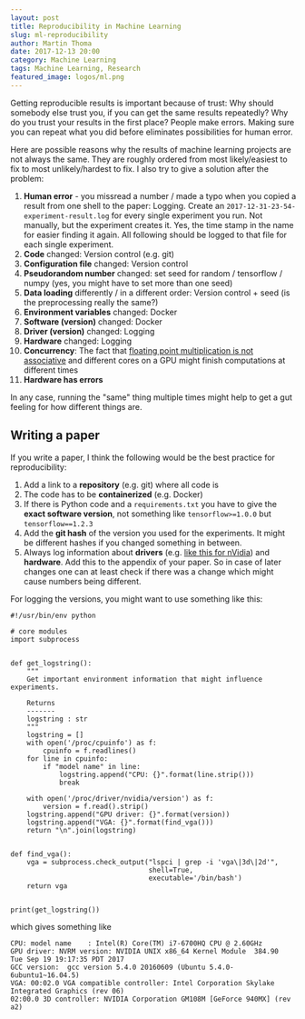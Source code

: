 ```yaml
---
layout: post
title: Reproducibility in Machine Learning
slug: ml-reproducibility
author: Martin Thoma
date: 2017-12-13 20:00
category: Machine Learning
tags: Machine Learning, Research
featured_image: logos/ml.png
---
```

Getting reproducible results is important because of trust: Why should somebody
else trust you, if you can get the same results repeatedly? Why do you trust
your results in the first place? People make errors. Making sure you can repeat
what you did before eliminates possibilities for human error.

Here are possible reasons why the results of machine learning projects are not
always the same. They are roughly ordered from most likely/easiest to fix to
most unlikely/hardest to fix. I also try to give a solution after the problem:

1. **Human error** - you missread a number / made a typo when you copied a result from one shell to the paper: Logging. Create an `2017-12-31-23-54-experiment-result.log` for every single experiment you run. Not manually,
 but the experiment creates it. Yes, the time stamp in the name for easier finding it again. All following should be logged to that file for each single experiment.
2. **Code** changed: Version control (e.g. git)
3. **Configuration file** changed: Version control
4. **Pseudorandom number** changed: set seed for random / tensorflow / numpy (yes, you might have to set more than one seed)
5. **Data loading** differently / in a different order: Version control + seed (is the preprocessing really the same?)
6. **Environment variables** changed: Docker
7. **Software (version)** changed: Docker
8. **Driver (version)** changed: Logging
9. **Hardware** changed: Logging
10. **Concurrency**: The fact that [floating point multiplication is not associative](https://en.wikipedia.org/wiki/Associative_property#Nonassociativity_of_floating_point_calculation) and different cores on a GPU might finish computations at different times
11. **Hardware has errors**

In any case, running the "same" thing multiple times might help to get a gut
feeling for how different things are.


## Writing a paper

If you write a paper, I think the following would be the best practice for reproducibility:

1. Add a link to a **repository** (e.g. git) where all code is
2. The code has to be **containerized** (e.g. Docker)
3. If there is Python code and a `requirements.txt` you have to give the **exact software version**, not something like `tensorflow>=1.0.0` but `tensorflow==1.2.3`
4. Add the **git hash** of the version you used for the experiments. It might be different hashes if you changed something in between.
5. Always log information about **drivers** (e.g. [like this for nVidia](https://stackoverflow.com/a/47781255/562769)) and **hardware**. Add this to the appendix of your paper. So in case of later changes one can at least check if there was a change which might cause numbers being different.

For logging the versions, you might want to use something like this:

```
#!/usr/bin/env python

# core modules
import subprocess


def get_logstring():
    """
    Get important environment information that might influence experiments.

    Returns
    -------
    logstring : str
    """
    logstring = []
    with open('/proc/cpuinfo') as f:
        cpuinfo = f.readlines()
    for line in cpuinfo:
        if "model name" in line:
            logstring.append("CPU: {}".format(line.strip()))
            break

    with open('/proc/driver/nvidia/version') as f:
        version = f.read().strip()
    logstring.append("GPU driver: {}".format(version))
    logstring.append("VGA: {}".format(find_vga()))
    return "\n".join(logstring)


def find_vga():
    vga = subprocess.check_output("lspci | grep -i 'vga\|3d\|2d'",
                                  shell=True,
                                  executable='/bin/bash')
    return vga


print(get_logstring())
```

which gives something like

```
CPU: model name    : Intel(R) Core(TM) i7-6700HQ CPU @ 2.60GHz
GPU driver: NVRM version: NVIDIA UNIX x86_64 Kernel Module  384.90  Tue Sep 19 19:17:35 PDT 2017
GCC version:  gcc version 5.4.0 20160609 (Ubuntu 5.4.0-6ubuntu1~16.04.5)
VGA: 00:02.0 VGA compatible controller: Intel Corporation Skylake Integrated Graphics (rev 06)
02:00.0 3D controller: NVIDIA Corporation GM108M [GeForce 940MX] (rev a2)
```
